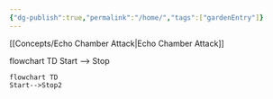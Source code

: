 ```yaml
---
{"dg-publish":true,"permalink":"/home/","tags":["gardenEntry"]}
---
```


[[Concepts/Echo Chamber Attack\|Echo Chamber Attack]]

flowchart TD
Start --> Stop

```mermaid
flowchart TD
Start-->Stop2
```

